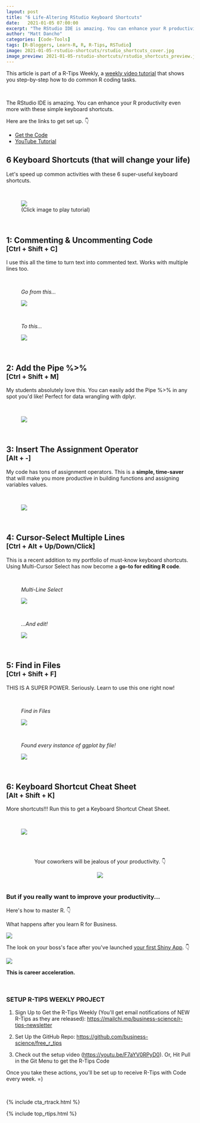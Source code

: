 ```yaml
---
layout: post
title: "6 Life-Altering RStudio Keyboard Shortcuts"
date:   2021-01-05 07:00:00
excerpt: "The RStudio IDE is amazing. You can enhance your R productivity even more with these simple keyboard shortcuts."
author: "Matt Dancho"
categories: [Code-Tools]
tags: [R-Bloggers, Learn-R, R, R-Tips, RSTudio]
image: 2021-01-05-rstudio-shortcuts/rstudio_shortcuts_cover.jpg
image_preview: 2021-01-05-rstudio-shortcuts/rstudio_shortcuts_preview.jpg
---
```




This article is part of a R-Tips Weekly, a [weekly video tutorial](https://mailchi.mp/business-science/r-tips-newsletter) that shows you step-by-step how to do common R coding tasks.

<br/>

The RStudio IDE is amazing. You can enhance your R productivity even more with these simple keyboard shortcuts. 

Here are the links to get set up. 👇

- [Get the Code](https://mailchi.mp/business-science/r-tips-newsletter)
- [YouTube Tutorial](https://youtu.be/U373PGg8Y_0)


## 6 Keyboard Shortcuts (that will change your life)

Let's speed up common activities with these 6 super-useful keyboard shortcuts.

<br>

<figure class="text-center">
  <a href="https://youtu.be/U373PGg8Y_0"><img src="/assets/2021-01-05-rstudio-shortcuts/video_thumb.jpg" border="0" /></a>
  <figcaption>(Click image to play tutorial)</figcaption>
</figure>



<br>

<h2>1:  Commenting & Uncommenting Code <br><small>[Ctrl + Shift + C]</small></h2>

I use this all the time to turn text into commented text. Works with multiple lines too. 

<br>
<figure class="text-center">
    <p><i>Go from this...</i></p>
  <img src="/assets/2021-01-05-rstudio-shortcuts/commenting_1.jpg" border="0" />
</figure>

<br>
<figure class="text-center">
    <p><i>To this...</i></p>
  <img src="/assets/2021-01-05-rstudio-shortcuts/commenting_2.jpg" border="0" />
</figure>



<br>

<h2>2:  Add the Pipe %>% <br><small>[Ctrl + Shift + M]</small></h2>

My students absolutely love this. You can easily add the Pipe %>% in any spot you'd like! Perfect for data wrangling with dplyr. 

<br>

<figure class="text-center">
  <img src="/assets/2021-01-05-rstudio-shortcuts/piping.jpg" border="0" />
</figure>



<br>

<h2>3:  Insert The Assignment Operator <br><small>[Alt + -]</small></h2>

My code has tons of assignment operators. This is a <strong>simple, time-saver</strong> that will make you more productive in building functions and assigning variables values. 

<br>

<figure class="text-center">
  <img src="/assets/2021-01-05-rstudio-shortcuts/assignment.jpg" border="0" />
</figure>



<br>

<h2>4:  Cursor-Select Multiple Lines <br><small>[Ctrl + Alt + Up/Down/Click]</small></h2>

This is a recent addition to my portfolio of must-know keyboard shortcuts. Using Multi-Cursor Select has now become a <strong>go-to for editing R code</strong>. 

<br>
<figure class="text-center">
    <p><i>Multi-Line Select</i></p>
    <img src="/assets/2021-01-05-rstudio-shortcuts/cursor_select_1.jpg" border="0" />
</figure>

<br>
<figure class="text-center">
    <p><i>...And edit!</i></p>
    <img src="/assets/2021-01-05-rstudio-shortcuts/cursor_select_2.jpg" border="0" />
</figure>



<br>

<h2>5:  Find in Files <br><small>[Ctrl + Shift + F]</small></h2>

THIS IS A SUPER POWER. Seriously. Learn to use this one right now!

<br>
<figure class="text-center">
    <p><i>Find in Files</i></p>
    <img src="/assets/2021-01-05-rstudio-shortcuts/find_1.jpg" border="0" />
</figure>

<br>
<figure class="text-center">
    <p><i>Found every instance of ggplot by file!</i></p>
    <img src="/assets/2021-01-05-rstudio-shortcuts/find_2.jpg" border="0" />
</figure>



<br>

<h2>6:  Keyboard Shortcut Cheat Sheet <br><small>[Alt + Shift + K]</small></h2>

More shortcuts!!! Run this to get a Keyboard Shortcut Cheat Sheet.

<br>

<figure class="text-center">
    <img src="/assets/2021-01-05-rstudio-shortcuts/rstudio_shortcut_cheatsheet.jpg" border="0" />
</figure>











<br><br>

<center>
    <p>Your coworkers will be jealous of your productivity. 👇</p>
    <img src="/assets/2021-01-05-rstudio-shortcuts/owl.gif">
</center>


<br>

### But if you really want to improve your productivity... 

Here's how to master R.  👇
 
What happens after you learn R for Business. 

<img src="/assets/2021-01-05-rstudio-shortcuts/flip.gif">


The look on your boss's face after you've launched [your first Shiny App](https://www.business-science.io/business/2020/08/05/build-data-science-app-3-months.html). 👇

<img src="/assets/2021-01-05-rstudio-shortcuts/amazed.gif">


**This is career acceleration.**



<br>

### SETUP R-TIPS WEEKLY PROJECT

1. Sign Up to Get the R-Tips Weekly (You'll get email notifications of NEW R-Tips as they are released): https://mailchi.mp/business-science/r-tips-newsletter

2. Set Up the GitHub Repo: https://github.com/business-science/free_r_tips

3. Check out the setup video (https://youtu.be/F7aYV0RPyD0). Or, Hit Pull in the Git Menu to get the R-Tips Code

Once you take these actions, you'll be set up to receive R-Tips with Code every week. =)

<br>

{% include cta_rtrack.html %}

{% include top_rtips.html %}
